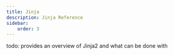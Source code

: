 ```yaml
---
title: Jinja
description: Jinja Reference
sidebar:
    order: 3
---
```



todo: provides an overview of Jinja2 and what can be done with